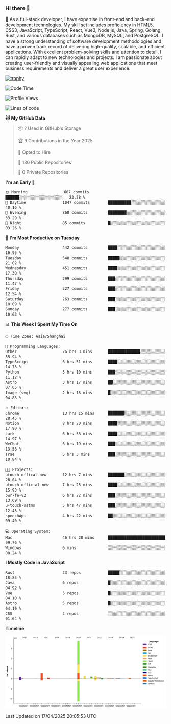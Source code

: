 ### Hi there 👋

🌱 As a full-stack developer, I have expertise in front-end and back-end development technologies. My skill set includes proficiency in HTML5, CSS3, JavaScript, TypeScript, React, Vue3, Node.js, Java, Spring, Golang, Rust, and various databases such as MongoDB, MySQL, and PostgreSQL. I have a strong understanding of software development methodologies and have a proven track record of delivering high-quality, scalable, and efficient applications. With excellent problem-solving skills and attention to detail, I can rapidly adapt to new technologies and projects. I am passionate about creating user-friendly and visually appealing web applications that meet business requirements and deliver a great user experience.

[![trophy](https://github-profile-trophy.vercel.app/?username=elton&rank=SECRET,SSS,SS,S,AAA,AA,A&theme=onedark&no-frame=true&margin-w=10)](https://github.com/ryo-ma/github-profile-trophy)

<!--START_SECTION:waka-->
![Code Time](http://img.shields.io/badge/Code%20Time-1%2C551%20hrs%2040%20mins-blue)

![Profile Views](http://img.shields.io/badge/Profile%20Views-0-blue)

![Lines of code](https://img.shields.io/badge/From%20Hello%20World%20I%27ve%20Written-5.6%20million%20lines%20of%20code-blue)

**🐱 My GitHub Data** 

> 📦 ? Used in GitHub's Storage 
 > 
> 🏆 9 Contributions in the Year 2025
 > 
> 💼 Opted to Hire
 > 
> 📜 130 Public Repositories 
 > 
> 🔑 0 Private Repositories 
 > 
**I'm an Early 🐤** 

```text
🌞 Morning                607 commits         ██████░░░░░░░░░░░░░░░░░░░   23.28 % 
🌆 Daytime                1047 commits        ██████████░░░░░░░░░░░░░░░   40.16 % 
🌃 Evening                868 commits         ████████░░░░░░░░░░░░░░░░░   33.29 % 
🌙 Night                  85 commits          █░░░░░░░░░░░░░░░░░░░░░░░░   03.26 % 
```
📅 **I'm Most Productive on Tuesday** 

```text
Monday                   442 commits         ████░░░░░░░░░░░░░░░░░░░░░   16.95 % 
Tuesday                  548 commits         █████░░░░░░░░░░░░░░░░░░░░   21.02 % 
Wednesday                451 commits         ████░░░░░░░░░░░░░░░░░░░░░   17.30 % 
Thursday                 299 commits         ███░░░░░░░░░░░░░░░░░░░░░░   11.47 % 
Friday                   327 commits         ███░░░░░░░░░░░░░░░░░░░░░░   12.54 % 
Saturday                 263 commits         ███░░░░░░░░░░░░░░░░░░░░░░   10.09 % 
Sunday                   277 commits         ███░░░░░░░░░░░░░░░░░░░░░░   10.63 % 
```


📊 **This Week I Spent My Time On** 

```text
🕑︎ Time Zone: Asia/Shanghai

💬 Programming Languages: 
Other                    26 hrs 3 mins       ██████████████░░░░░░░░░░░   55.94 % 
TypeScript               6 hrs 51 mins       ████░░░░░░░░░░░░░░░░░░░░░   14.73 % 
Python                   5 hrs 10 mins       ███░░░░░░░░░░░░░░░░░░░░░░   11.12 % 
Astro                    3 hrs 17 mins       ██░░░░░░░░░░░░░░░░░░░░░░░   07.05 % 
Image (svg)              2 hrs 16 mins       █░░░░░░░░░░░░░░░░░░░░░░░░   04.88 % 

🔥 Editors: 
Chrome                   13 hrs 15 mins      ███████░░░░░░░░░░░░░░░░░░   28.45 % 
Notion                   8 hrs 20 mins       ████░░░░░░░░░░░░░░░░░░░░░   17.90 % 
Lark                     6 hrs 58 mins       ████░░░░░░░░░░░░░░░░░░░░░   14.97 % 
WeChat                   6 hrs 19 mins       ███░░░░░░░░░░░░░░░░░░░░░░   13.58 % 
Trae                     5 hrs 3 mins        ███░░░░░░░░░░░░░░░░░░░░░░   10.84 % 

🐱‍💻 Projects: 
utouch-offical-new       12 hrs 7 mins       ███████░░░░░░░░░░░░░░░░░░   26.04 % 
utouch-official-new      7 hrs 25 mins       ████░░░░░░░░░░░░░░░░░░░░░   15.93 % 
pwr-fe-v2                6 hrs 22 mins       ███░░░░░░░░░░░░░░░░░░░░░░   13.69 % 
u-touch-sstms            5 hrs 47 mins       ███░░░░░░░░░░░░░░░░░░░░░░   12.43 % 
speechApi                4 hrs 22 mins       ██░░░░░░░░░░░░░░░░░░░░░░░   09.40 % 

💻 Operating System: 
Mac                      46 hrs 28 mins      █████████████████████████   99.76 % 
Windows                  6 mins              ░░░░░░░░░░░░░░░░░░░░░░░░░   00.24 % 
```

**I Mostly Code in JavaScript** 

```text
Rust                     23 repos            █████░░░░░░░░░░░░░░░░░░░░   18.85 % 
Java                     6 repos             █░░░░░░░░░░░░░░░░░░░░░░░░   04.92 % 
Vue                      5 repos             █░░░░░░░░░░░░░░░░░░░░░░░░   04.10 % 
Astro                    5 repos             █░░░░░░░░░░░░░░░░░░░░░░░░   04.10 % 
CSS                      2 repos             ░░░░░░░░░░░░░░░░░░░░░░░░░   01.64 % 
```



**Timeline**

![Lines of Code chart](https://raw.githubusercontent.com/elton/elton/main/assets/bar_graph.png)


 Last Updated on 17/04/2025 20:05:53 UTC
<!--END_SECTION:waka-->

<!--
**elton/elton** is a ✨ _special_ ✨ repository because its `README.md` (this file) appears on your GitHub profile.

Here are some ideas to get you started:

- 🔭 I’m currently working on ...
- 🌱 I’m currently learning ...
- 👯 I’m looking to collaborate on ...
- 🤔 I’m looking for help with ...
- 💬 Ask me about ...
- 📫 How to reach me: ...
- 😄 Pronouns: ...
- ⚡ Fun fact: ...
-->
